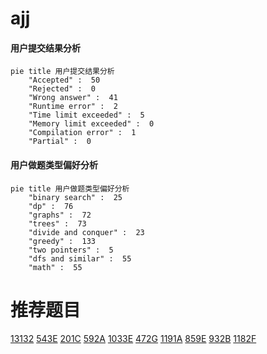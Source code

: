 # ajj

<!-- tabs:start -->



#### **用户提交结果分析**

```mermaid
pie title 用户提交结果分析
    "Accepted" :  50
    "Rejected" :  0
    "Wrong answer" :  41
    "Runtime error" :  2
    "Time limit exceeded" :  5
    "Memory limit exceeded" :  0
    "Compilation error" :  1
    "Partial" :  0
```

#### **用户做题类型偏好分析**

```mermaid
pie title 用户做题类型偏好分析
    "binary search" :  25
    "dp" :  76
    "graphs" :  72
    "trees" :  73
    "divide and conquer" :  23
    "greedy" :  133
    "two pointers" :  5
    "dfs and similar" :  55
    "math" :  55
```



<!-- tabs:end -->
# 推荐题目
[13132](https://codeforces.com/contest/1313/problem/2)
[543E](https://codeforces.com/contest/543/problem/E)
[201C](https://codeforces.com/contest/201/problem/C)
[592A](https://codeforces.com/contest/592/problem/A)
[1033E](https://codeforces.com/contest/1033/problem/E)
[472G](https://codeforces.com/contest/472/problem/G)
[1191A](https://codeforces.com/contest/1191/problem/A)
[859E](https://codeforces.com/contest/859/problem/E)
[932B](https://codeforces.com/contest/932/problem/B)
[1182F](https://codeforces.com/contest/1182/problem/F)
